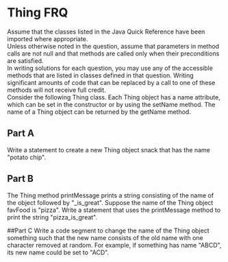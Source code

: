 # Thing FRQ

Assume that the classes listed in the Java Quick Reference have been imported where appropriate.  
Unless otherwise noted in the question, assume that parameters in method calls are not null and that methods are called only when their preconditions are satisfied.  
In writing solutions for each question, you may use any of the accessible methods that are listed  in classes defined in that question. Writing significant amounts of code that can be replaced by a call to one of these methods will not receive full credit.  
Consider the following Thing class. Each Thing object has a name attribute, which can be set in the constructor or by using the setName method. The name of a Thing object can be returned by the getName method.  


## Part A
Write a statement to create a new Thing object snack that has the name "potato chip".

## Part B
The Thing method printMessage prints a string consisting of the name of the object followed by "_is_great".
Suppose the name of the Thing object favFood is "pizza". 
Write a statement that uses the printMessage method to print the string "pizza_is_great".

##Part C
Write a code segment to change the name of the Thing object something such that the new name consists of the old name with one character removed at random. 
For example, if something has name "ABCD", its new name could be set to "ACD".

    
